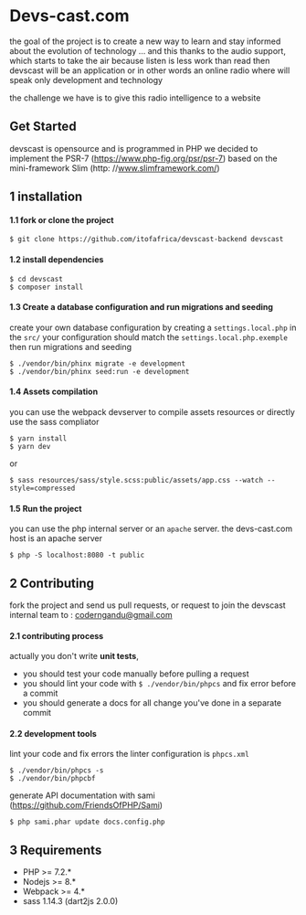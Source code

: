 # Devs-cast.com

the goal of the project is to create a new way to learn and stay informed about the evolution of technology ...
and this thanks to the audio support, which starts to take the air because listen is less work than read then devscast will be an application or in other words an online radio where will speak only development and technology

the challenge we have is to give this radio intelligence to a website

## Get Started
devscast is opensource and is programmed in PHP 
we decided to implement the PSR-7 (https://www.php-fig.org/psr/psr-7) 
based on the mini-framework Slim (http: //www.slimframework.com/)

## 1 installation
#### 1.1 fork or clone the project
```
$ git clone https://github.com/itofafrica/devscast-backend devscast
```

#### 1.2 install dependencies
```
$ cd devscast
$ composer install
```

#### 1.3 Create a database configuration and run migrations and seeding
create your own database configuration by creating a ``settings.local.php`` in the ``src/``
your configuration should match the ``settings.local.php.exemple`` then run migrations and seeding
```
$ ./vendor/bin/phinx migrate -e development
$ ./vendor/bin/phinx seed:run -e development
```

#### 1.4 Assets compilation
you can use the webpack devserver to compile assets resources or directly use the sass compliator
```
$ yarn install
$ yarn dev
```
or
```
$ sass resources/sass/style.scss:public/assets/app.css --watch --style=compressed
```

#### 1.5 Run the project
you can use the php internal server or an ``apache`` server. the devs-cast.com host is an apache server
```
$ php -S localhost:8080 -t public
```

## 2 Contributing

fork the project and send us pull requests, or request to join the devscast internal team to : coderngandu@gmail.com

#### 2.1 contributing process
actually you don't write **unit tests**, 
* you should test your code manually before pulling a request
* you should lint your code with ``$ ./vendor/bin/phpcs`` and fix error before a commit
* you should generate a docs for all change you've done in a separate commit

#### 2.2 development tools
lint your code and fix errors the linter configuration is ``phpcs.xml``
```
$ ./vendor/bin/phpcs -s
$ ./vendor/bin/phpcbf
```

generate API documentation with sami (https://github.com/FriendsOfPHP/Sami)
```
$ php sami.phar update docs.config.php
```

## 3 Requirements
* PHP >= 7.2.*
* Nodejs >= 8.*
* Webpack >= 4.*
* sass 1.14.3 (dart2js 2.0.0)
